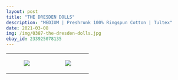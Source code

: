 ```yaml
---
layout: post
title: "THE DRESDEN DOLLS"
description: "MEDIUM | Preshrunk 100% Ringspun Cotton | Tultex"
date: 2021-03-08
img: /img/0387-the-dresden-dolls.jpg
ebay_id: 233925078135
---
```




<table style="width:100%;"><tr><td style="vertical-align:top;">
      <figure class="tmblr-full" data-orig-height="2048" data-orig-width="1365" data-orig-src="https://concertshirts.netlify.app/shirts/0387/0387-01.jpg"><img src="https://64.media.tumblr.com/a20d694edcbb1ccf9a2cce871d935dd2/ee49aebd87d74f65-e9/s540x810/03a7213a85920c71e15f5a4bb5fdcb4ecd197ce3.jpg" data-orig-height="2048" data-orig-width="1365" data-orig-src="https://concertshirts.netlify.app/shirts/0387/0387-01.jpg"/></figure></td>
    <td style="vertical-align:top;">
      <figure class="tmblr-full" data-orig-height="2048" data-orig-width="1365" data-orig-src="https://concertshirts.netlify.app/shirts/0387/0387-02.jpg"><img src="https://64.media.tumblr.com/ad22de7ac7348decc18355808717f78b/ee49aebd87d74f65-32/s540x810/acc63fc9865f458edb05f42eae4a09d85b2b5973.jpg" data-orig-height="2048" data-orig-width="1365" data-orig-src="https://concertshirts.netlify.app/shirts/0387/0387-02.jpg"/></figure></td>
  </tr></table>
